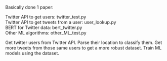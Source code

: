 Basically done 1 paper:

Twitter API to get users: twitter_test.py<br>
Twitter API to get tweets from a user: user_lookup.py<br>
BERT for Twitter data: bert_twitter.py<br>
Other ML algorithms: other_ML_test.py<br>

Get twitter users from Twitter API. Parse their location to classify them.
Get more tweets from those same users to get a more robust dataset.
Train ML models using the dataset.
